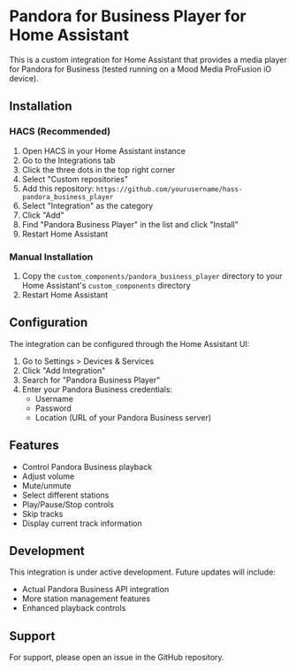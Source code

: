 # Pandora for Business Player for Home Assistant

This is a custom integration for Home Assistant that provides a media player for Pandora for Business (tested running on a Mood Media ProFusion iO device).

## Installation

### HACS (Recommended)
1. Open HACS in your Home Assistant instance
2. Go to the Integrations tab
3. Click the three dots in the top right corner
4. Select "Custom repositories"
5. Add this repository: `https://github.com/yourusername/hass-pandora_business_player`
6. Select "Integration" as the category
7. Click "Add"
8. Find "Pandora Business Player" in the list and click "Install"
9. Restart Home Assistant

### Manual Installation
1. Copy the `custom_components/pandora_business_player` directory to your Home Assistant's `custom_components` directory
2. Restart Home Assistant

## Configuration

The integration can be configured through the Home Assistant UI:

1. Go to Settings > Devices & Services
2. Click "Add Integration"
3. Search for "Pandora Business Player"
4. Enter your Pandora Business credentials:
   - Username
   - Password
   - Location (URL of your Pandora Business server)

## Features

- Control Pandora Business playback
- Adjust volume
- Mute/unmute
- Select different stations
- Play/Pause/Stop controls
- Skip tracks
- Display current track information

## Development

This integration is under active development. Future updates will include:

- Actual Pandora Business API integration
- More station management features
- Enhanced playback controls

## Support

For support, please open an issue in the GitHub repository. 